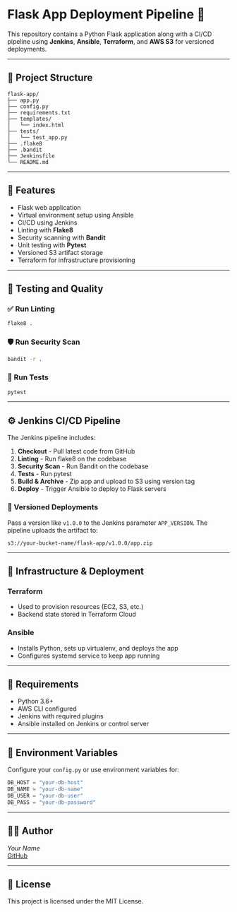 # Flask App Deployment Pipeline 🚀

This repository contains a Python Flask application along with a CI/CD pipeline using **Jenkins**, **Ansible**, **Terraform**, and **AWS S3** for versioned deployments.

---

## 🧱 Project Structure

```
flask-app/
├── app.py
├── config.py
├── requirements.txt
├── templates/
│   └── index.html
├── tests/
│   └── test_app.py
├── .flake8
├── .bandit
├── Jenkinsfile
└── README.md
```

---

## 🚀 Features

- Flask web application
- Virtual environment setup using Ansible
- CI/CD using Jenkins
- Linting with **Flake8**
- Security scanning with **Bandit**
- Unit testing with **Pytest**
- Versioned S3 artifact storage
- Terraform for infrastructure provisioning

---

## 🧪 Testing and Quality

### ✅ Run Linting
```bash
flake8 .
```

### 🛡️ Run Security Scan
```bash
bandit -r .
```

### 🧪 Run Tests
```bash
pytest
```

---

## ⚙️ Jenkins CI/CD Pipeline

The Jenkins pipeline includes:

1. **Checkout** - Pull latest code from GitHub
2. **Linting** - Run flake8 on the codebase
3. **Security Scan** - Run Bandit on the codebase
4. **Tests** - Run pytest
5. **Build & Archive** - Zip app and upload to S3 using version tag
6. **Deploy** - Trigger Ansible to deploy to Flask servers

### 🔁 Versioned Deployments

Pass a version like `v1.0.0` to the Jenkins parameter `APP_VERSION`. The pipeline uploads the artifact to:

```
s3://your-bucket-name/flask-app/v1.0.0/app.zip
```

---

## 🧰 Infrastructure & Deployment

### Terraform

- Used to provision resources (EC2, S3, etc.)
- Backend state stored in Terraform Cloud

### Ansible

- Installs Python, sets up virtualenv, and deploys the app
- Configures systemd service to keep app running

---

## 🧾 Requirements

- Python 3.6+
- AWS CLI configured
- Jenkins with required plugins
- Ansible installed on Jenkins or control server

---

## 📂 Environment Variables

Configure your `config.py` or use environment variables for:

```python
DB_HOST = "your-db-host"
DB_NAME = "your-db-name"
DB_USER = "your-db-user"
DB_PASS = "your-db-password"
```

---

## 🧑‍💻 Author

*Your Name*  
[GitHub](https://github.com/your-username)

---

## 📜 License

This project is licensed under the MIT License.
```
